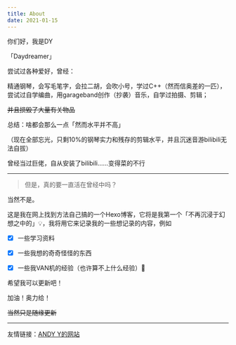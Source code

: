 ```yaml
---
title: About
date: 2021-01-15
---
```


<div id="cmd-no-date" class="theme-command"></div>

你们好，我是DY

「Daydreamer」

尝试过各种爱好，曾经：

精通钢琴，会写毛笔字，会拉二胡，会吹小号，学过C++（然而信奥差的一匹），尝试过自学编曲，用garageband创作（抄袭）音乐，自学过拍摄、剪辑；

~~并且损毁了大量有关物品~~

总结：啥都会那么一点「然而水平并不高」

（现在全部忘光，只剩10%的钢琴实力和残存的剪辑水平，并且沉迷音游bilibili无法自拔）

曾经当过巨佬，自从安装了bilibili……变得菜的不行

****************

> 但是，真的要一直活在曾经中吗？

当然不是。

这是我在网上找到方法自己搞的一个Hexo博客，它将是我第一个「不再沉浸于幻想之中的」💡，我将用它来记录我的一些想记录的内容，例如

- [x] 一些学习资料

- [x] 一些我想的奇奇怪怪的东西

- [x] 一些我VAN机的经验（也许算不上什么经验）

希望我可以更新吧！

加油！奥力给！

~~当然只是随缘更新~~

--------

友情链接：[ANDY Y的网站](https://hzyangjc.github.io)





